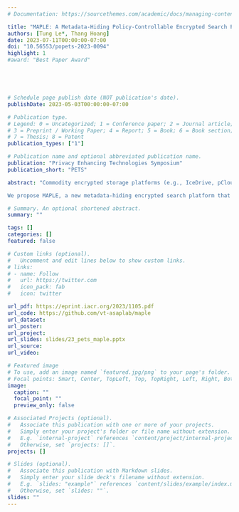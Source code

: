 ```yaml
---
# Documentation: https://sourcethemes.com/academic/docs/managing-content/

title: "MAPLE: A Metadata-Hiding Policy-Controllable Encrypted Search Platform with Minimal Trust"
authors: [Tung Le*, Thang Hoang]
date: 2023-07-11T00:00:00-07:00
doi: "10.56553/popets-2023-0094"
highlight: 1
#award: "Best Paper Award"





# Schedule page publish date (NOT publication's date).
publishDate: 2023-05-03T00:00:00-07:00

# Publication type.
# Legend: 0 = Uncategorized; 1 = Conference paper; 2 = Journal article;
# 3 = Preprint / Working Paper; 4 = Report; 5 = Book; 6 = Book section;
# 7 = Thesis; 8 = Patent
publication_types: ["1"]

# Publication name and optional abbreviated publication name.
publication: "Privacy Enhancing Technologies Symposium"
publication_short: "PETS"

abstract: "Commodity encrypted storage platforms (e.g., IceDrive, pCloud) permit data store and sharing across multiple users while preserving data confidentiality. However, end-to-end encryption may not be sufficient since it only offers confidentiality when the data is at rest or in transit. Meanwhile, sensitive information can be leaked from metadata representing activities during data operations (e.g., query, processing). Recent encrypted search platforms such as DORY (OSDI’20) or DURASIFT (WPES’19) permit multi-user data query functionalities, while protecting metadata privacy. However, they either incur a high processing overhead or offer limited secu- rity/functionality, and require strong trust assumptions.\\

We propose MAPLE, a new metadata-hiding encrypted search platform that offers query functionalities (search, update) on the shared data across multiple users with complex policy controls. MAPLE protects metadata privacy all the time during query processing, while achieving significantly (asymptotically) lower processing overhead than state-of-the-art platforms. The core technique of MAPLE is the design of oblivious data structures for search index and access control coupled with secure computation techniques to enable efficient query processing with a minimal trust. We fully implemented MAPLE and evaluated its performance on commodity cloud (Amazon EC2) under real settings. Experimental results showed that MAPLE achieved a concrete performance comparable with its counterparts, while offering provably stronger security guarantees and more diverse functionalities."

# Summary. An optional shortened abstract.
summary: ""

tags: []
categories: []
featured: false

# Custom links (optional).
#   Uncomment and edit lines below to show custom links.
# links:
# - name: Follow
#   url: https://twitter.com
#   icon_pack: fab
#   icon: twitter

url_pdf: https://eprint.iacr.org/2023/1105.pdf
url_code: https://github.com/vt-asaplab/maple
url_dataset: 
url_poster:
url_project:
url_slides: slides/23_pets_maple.pptx
url_source:
url_video:

# Featured image
# To use, add an image named `featured.jpg/png` to your page's folder. 
# Focal points: Smart, Center, TopLeft, Top, TopRight, Left, Right, BottomLeft, Bottom, BottomRight.
image:
  caption: ""
  focal_point: ""
  preview_only: false

# Associated Projects (optional).
#   Associate this publication with one or more of your projects.
#   Simply enter your project's folder or file name without extension.
#   E.g. `internal-project` references `content/project/internal-project/index.md`.
#   Otherwise, set `projects: []`.
projects: []

# Slides (optional).
#   Associate this publication with Markdown slides.
#   Simply enter your slide deck's filename without extension.
#   E.g. `slides: "example"` references `content/slides/example/index.md`.
#   Otherwise, set `slides: ""`.
slides: ""
---
```

